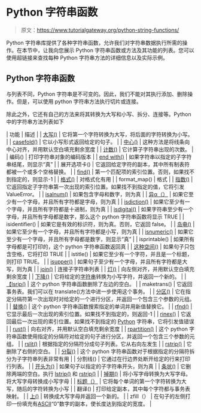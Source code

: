 # Python 字符串函数

> 原文：<https://www.tutorialgateway.org/python-string-functions/>

Python 字符串库提供了各种字符串函数，允许我们对字符串数据执行所需的操作。在本节中，让我向您展示 Python 字符串函数或方法及其功能的列表。您可以使用超链接来查找每种 Python 字符串方法的详细信息以及实际示例。

## Python 字符串函数

与列表不同，Python 字符串是不可变的。因此，我们不能对其执行添加、删除操作。但是，可以使用 python 字符串方法执行切片或连接。

除此之外，它还有自己的方法来将其转换为大写和小写、拆分、连接等。Python 中的字符串方法列表如下

| 功能 | 描述 |
| [大写()](https://www.tutorialgateway.org/python-capitalize/) | 它将第一个字符转换为大写，将后面的字符转换为小写。 |
| [casefold()](https://www.tutorialgateway.org/python-casefold/) | 它以小写形式返回给定的句子。 |
| [中心()](https://www.tutorialgateway.org/python-center/) | 这种方法是将线条向中心对齐，并用默认空白填充剩余宽度 |
| [计数()](https://www.tutorialgateway.org/python-string-count/) | 它计算子字符串出现的次数。 |
| 编码() | 打印字符串对象的编码版本 |
| [end with()](https://www.tutorialgateway.org/python-endswith/) | 如果字符串以指定的子字符串结尾，则显示“真” |
| 展开选项卡() | 它返回给定字符的副本，其中所有制表符都被一个或多个空格替换。 |
| [find()](https://www.tutorialgateway.org/python-find/) | 第一个匹配项的索引位置。否则，如果找不到指定的，则显示-1 |
| [格式()](https://www.tutorialgateway.org/python-format/) | 对格式化有用 |
| format_map() | 格式 |
| [指数()](https://www.tutorialgateway.org/python-index/) | 它返回指定子字符串第一次出现的索引位置。如果找不到指定的值，它将引发 ValueError。 |
| [isalnum()](https://www.tutorialgateway.org/python-isalnum/) | 如果包含字母和数字，则为真 |
| [异α（）](https://www.tutorialgateway.org/python-isalpha/) | 如果它至少有一个字母，并且所有字符都是字母，则为真 |
| [isdiction()](https://www.tutorialgateway.org/python-isdecimal/) | 如果它至少有一个字母，并且所有字符都是十进制，则为真 |
| [isdigital()](https://www.tutorialgateway.org/python-isdigit/) | 如果字符串至少有一个字母，并且所有字母都是数字，那么这个 python 字符串函数将显示 TRUE |
| isidentifier() | 如果它是有效的标识符，则为真。否则，它返回 false。 |
| [岛电()](https://www.tutorialgateway.org/python-islower/) | 如果它至少有一个字母，并且所有字符都是小写，则为真 |
| [isnumeric()](https://www.tutorialgateway.org/python-isnumeric/) | 如果它至少有一个字母，并且所有字母都是数字，则显示“真” |
| isprintable() | 如果所有字母都是可打印的，这个 python 字符串函数返回真 |
| [这种空间()](https://www.tutorialgateway.org/python-string-isspace/) | 如果句子只包含空格，它将打印 TRUE |
| istitle() | 如果它至少有一个字符，并且是一个标题，则打印 TRUE。 |
| [isupper()](https://www.tutorialgateway.org/python-isupper/) | 如果句子至少有一个字母，并且所有字符都是大写，则为真 |
| [join()](https://www.tutorialgateway.org/python-string-join/) | 连接子字符串列表 |
| [灯()](https://www.tutorialgateway.org/python-ljust/) | 向左侧对齐，并用默认空白填充剩余宽度 |
| [下降()](https://www.tutorialgateway.org/python-lower/) | 它将给定的[字符串](https://www.tutorialgateway.org/python-string/)转换为小写字符，并返回一个新的。 |
| [【lsrip()](https://www.tutorialgateway.org/python-lstrip/) | 这个 python 字符串函数删除了左边的空白。 |
| maketrans() | 它返回事务表。我们可以在 translate()方法中进一步使用这个事务。 |
| [分区()](https://www.tutorialgateway.org/python-partition/) | 它在指定分隔符第一次出现时对给定的一个进行分区，并返回一个包含三个参数的元组。 |
| [替换()](https://www.tutorialgateway.org/python-string-replace/) | 这个 python 字符串函数搜索指定的单词并用新值替换它。 |
| [rfnd()](https://www.tutorialgateway.org/python-rfind/) | 它显示最后一次出现的索引位置。如果找不到指定的，则返回-1 |
| [rinex()](https://www.tutorialgateway.org/python-rindex/) | 它返回最后一次出现的索引位置。如果找不到指定的 [Python](https://www.tutorialgateway.org/python-tutorial/) 字符串，它将引发值错误 |
| [rust()](https://www.tutorialgateway.org/python-rjust/) | 向右对齐，并用默认空白填充剩余宽度 |
| [rpartition()](https://www.tutorialgateway.org/python-rpartition/) | 这个 python 字符串函数使用指定的分隔符对给定的句子进行分区，并返回一个包含三个参数的元组。 |
| [rslit()](https://www.tutorialgateway.org/python-rsplit/) | 根据指定的分隔符分成句子列表。它从右向左发生 |
| [rstrip()](https://www.tutorialgateway.org/python-rstrip/) | 它删除了右侧的空白。 |
| [分裂()](https://www.tutorialgateway.org/python-split/) | 这个 python 字符串函数对于根据指定的分隔符拆分为子字符串列表非常有用 |
| 分割线() | 它通过在行边界处断开给定的行来打印行列表。 |
| [开头为()](https://www.tutorialgateway.org/python-startswith/) | 如果句子以指定的子字符串开头，则为真 |
| [条状()](https://www.tutorialgateway.org/python-strip/) | 它删除两端的空白。执行 [lstrip()](https://www.tutorialgateway.org/python-lstrip/) 和 [rstrip()](https://www.tutorialgateway.org/python-rstrip/) |
| [掉期()](https://www.tutorialgateway.org/python-swapcase/) | 将小写字母转换为大写字母。将大写字母转换成小写字母 |
| [标题（）](https://www.tutorialgateway.org/python-title/) | 它将每个单词的第一个字符转换为大写，随后的字符转换为小写 |
| 翻译() | 打印给定副本，其中每个字符都与事务表映射。 |
| [上()](https://www.tutorialgateway.org/python-upper/) | 转换成大写字母并返回一个新的。 |
| zfill（） | 在句子的左侧打印一份填充有[ASCII](https://www.tutorialgateway.org/ascii-table/)“0”数字的副本，使长度达到指定的宽度。 |